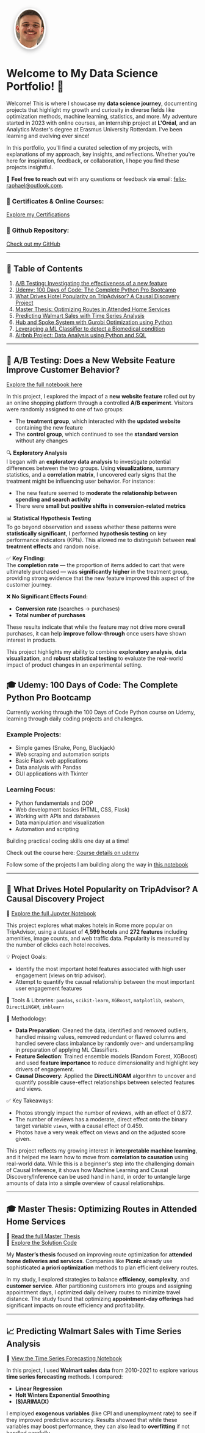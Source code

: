 <!-- Header section with background and profile image -->
<div style="position: relative; height: 280px; background-image: url('html_files/ML_wallpaper.jpg'); background-size: cover; border-radius: 12px; margin-bottom: 20px;">

  <div style="position: absolute; bottom: -50px; left: 20px;">
    <img src="html_files/20250410_105955000_iOS.png" alt="Profile Image" width="75" height="100" style="border-radius: 50%; border: 4px solid white; box-shadow: 0px 4px 12px rgba(0,0,0,0.3);" />
  </div>
</div>

<br><br>

# **Welcome to My Data Science Portfolio!** 🎉

Welcome! This is where I showcase my **data science journey**, documenting projects that highlight my growth and curiosity in diverse fields like optimization methods, machine learning, statistics, and more. My adventure started in 2023 with online courses, an internship project at **L'Oréal**, and an Analytics Master's degree at Erasmus University Rotterdam. I've been learning and evolving ever since!

In this portfolio, you'll find a curated selection of my projects, with explanations of my approach, key insights, and reflections. Whether you're here for inspiration, feedback, or collaboration, I hope you find these projects insightful. 

💌 **Feel free to reach out** with any questions or feedback via email: [felix-raphael@outlook.com](mailto:felix-raphael@outlook.com).

### 🌟 **Certificates & Online Courses**:
[Explore my Certifications](html_files/index.html)

### 📂 **Github Repository**:  
[Check out my GitHub](https://github.com/FelixRaph/Data-Science-Portfolio)

---

## 📑 **Table of Contents**

1. [A/B Testing: Investigating the effectiveness of a new feature](#-a-b-testing-investigating-the-effectiveness-of-a-new-feature)
2. [Udemy: 100 Days of Code: The Complete Python Pro Bootcamp](#-udemy-100-days-of-code-the-complete-python-pro-bootcamp)
3. [What Drives Hotel Popularity on TripAdvisor? A Causal Discovery Project](#-what-drives-hotel-popularity-on-tripadvisor-a-causal-discovery-project)
4. [Master Thesis: Optimizing Routes in Attended Home Services](#-master-thesis-optimizing-routes-in-attended-home-services)
5. [Predicting Walmart Sales with Time Series Analysis](#-predicting-walmart-sales-with-time-series-analysis)
6. [Hub and Spoke System with Gurobi Optimization using Python](#-hub-and-spoke-system-with-gurobi-optimization-using-python)
7. [Leveraging a ML Classifier to detect a Biomedical condition](#-leveraging-a-ml-classifier-to-detect-a-biomedical-condition)
8. [Airbnb Project: Data Analysis using Python and SQL](#%EF%B8%8F-airbnb-project-data-analysis-using-python-and-sql)

---


## 🧪 **A/B Testing: Does a New Website Feature Improve Customer Behavior?**

[Explore the full notebook here](html_files/AB_Testing.html)

In this project, I explored the impact of a **new website feature** rolled out by an online shopping platform through a controlled **A/B experiment**. Visitors were randomly assigned to one of two groups:  
- The **treatment group**, which interacted with the **updated website** containing the new feature  
- The **control group**, which continued to see the **standard version** without any changes

🔍 **Exploratory Analysis**  
I began with an **exploratory data analysis** to investigate potential differences between the two groups. Using **visualizations**, summary statistics, and a **correlation matrix**, I uncovered early signs that the treatment might be influencing user behavior. For instance:
- The new feature seemed to **moderate the relationship between spending and search activity**
- There were **small but positive shifts** in **conversion-related metrics**

📊 **Statistical Hypothesis Testing**  
To go beyond observation and assess whether these patterns were **statistically significant**, I performed **hypothesis testing** on key performance indicators (KPIs). This allowed me to distinguish between **real treatment effects** and random noise.

✅ **Key Finding:**  
The **completion rate** — the proportion of items added to cart that were ultimately purchased — was **significantly higher** in the treatment group, providing strong evidence that the new feature improved this aspect of the customer journey.

❌ **No Significant Effects Found:**  
- **Conversion rate** (searches → purchases)  
- **Total number of purchases**

These results indicate that while the feature may not drive more overall purchases, it can help **improve follow-through** once users have shown interest in products.

This project highlights my ability to combine **exploratory analysis**, **data visualization**, and **robust statistical testing** to evaluate the real-world impact of product changes in an experimental setting.


## 🎓 **Udemy: 100 Days of Code: The Complete Python Pro Bootcamp**

Currently working through the 100 Days of Code Python course on Udemy, learning through daily coding projects and challenges.

### Example Projects:
- Simple games (Snake, Pong, Blackjack)
- Web scraping and automation scripts
- Basic Flask web applications
- Data analysis with Pandas
- GUI applications with Tkinter

### Learning Focus:
- Python fundamentals and OOP
- Web development basics (HTML, CSS, Flask)
- Working with APIs and databases
- Data manipulation and visualization
- Automation and scripting

Building practical coding skills one day at a time!

Check out the course here: [Course details on udemy](https://www.udemy.com/course/100-days-of-code/?couponCode=PLOYALTY0923)

Follow some of the projects I am building along the way in [this notebook](html_files/100DaysofCode_Projects.html)

---

## 🏨 **What Drives Hotel Popularity on TripAdvisor? A Causal Discovery Project**

🔗 [Explore the full Jupyter Notebook](html_files/TripAdvisor_CausalDiscovery_Notebook.html) 

This project explores what makes hotels in Rome more popular on TripAdvisor, using a dataset of **4,599 hotels** and **272 features** including amenities, image counts, and web traffic data. Popularity is measured by the number of clicks each hotel receives.

💡 Project Goals:
- Identify the most important hotel features associated with high user engagement (views on trip advisor).
- Attempt to quantify the causal relationship between the most important user engagement features 

🔧 Tools & Libraries:
`pandas`, `scikit-learn`, `XGBoost`, `matplotlib`, `seaborn`, `DirectLiNGAM`, `imblearn`

🧠 Methodology:
- **Data Preparation**: Cleaned the data, identified and removed outliers, handled missing values, removed redundant or flawed columns and handled severe class imbalance by randomly over- and undersampling in preparation of applying ML Classifiers.
- **Feature Selection**: Trained ensemble models (Random Forest, XGBoost) and used **feature importance** to reduce dimensionality and highlight key drivers of engagement.
- **Causal Discovery**: Applied the **DirectLiNGAM** algorithm to uncover and quantify possible cause-effect relationships between selected features and views.

✅ Key Takeaways:
- Photos strongly impact the number of reviews, with an effect of 0.877.
- The number of reviews has a moderate, direct effect onto the binary target variable `views`, with a causal effect of 0.459.
- Photos have a very weak effect on views and on the adjusted score given.

This project reflects my growing interest in **interpretable machine learning**, and it helped me learn how to move from **correlation to causation** using real-world data. While this is a beginner's step into the challenging domain of Causal Inference, it shows how Machine Learning and Causal Discovery/Inference can be used hand in hand, in order to untangle large amounts of data into a simple overview of causal relationships. 

---

## 🎓 **Master Thesis: Optimizing Routes in Attended Home Services** 

🔗 [Read the full Master Thesis](html_files/MasterThesis.html)  
🔗 [Explore the Solution Code](html_files/Solution_Code_stage2_final.py)

My **Master’s thesis** focused on improving route optimization for **attended home deliveries and services**. Companies like **Picnic** already use sophisticated **a priori optimization** methods to plan efficient delivery routes. 

In my study, I explored strategies to balance **efficiency**, **complexity**, and **customer service**. After partitioning customers into groups and assigning appointment days, I optimized daily delivery routes to minimize travel distance. The study found that optimizing **appointment-day offerings** had significant impacts on route efficiency and profitability.

---

## 📈 **Predicting Walmart Sales with Time Series Analysis** 

🔗 [View the Time Series Forecasting Notebook](html_files/Time_Series_Forecasting.html)

In this project, I used **Walmart sales data** from 2010-2021 to explore various **time series forecasting** methods. I compared:

- **Linear Regression**
- **Holt Winters Exponential Smoothing**
- **(S)ARIMA(X)**

I employed **exogenous variables** (like CPI and unemployment rate) to see if they improved predictive accuracy. Results showed that while these variables may boost performance, they can also lead to **overfitting** if not handled carefully.

Performance was measured using **RMSE** and **MAPE**, providing actionable insights into sales forecasting.

---

## 🚚 **Hub and Spoke System with Gurobi Optimization using Python** 

🔗 [Check out the notebook](html_files/Gurobi_Optimization_Model.html)

For this project, I worked on optimizing **delivery routes** using a **Hub and Spoke** system. By applying optimization techniques with the **Gurobi** solver, I identified the most efficient hub location for deliveries across India, minimizing travel distance and improving logistics. 

The dataset provided insights into **delivery patterns**, helping me propose the optimal location for a logistics hub in India, located in the **south-eastern region**, where shorter deliveries are more frequent.

---

## 🧬 **Leveraging a ML Classifier to detect a Biomedical condition** 

🔗 [Explore the ML Model Notebook](html_files/BioMed_Case_ML_Model_hmtlfile.html)

In this project, I used a **Kaggle dataset** to predict whether a patient has abnormal biomechanical patterns indicative of conditions like **Disk Hernia** or **Spondylolisthesis**. I compared three ML models: **KNN**, **Lasso**, and **Random Forest**.

I dealt with small sample sizes and class imbalances, and evaluated each model based on key performance metrics like **Sensitivity (True Positive Rate)** and **Specificity (True Negative Rate)**. Ultimately, the **Random Forest** performed best in identifying abnormal patients with a **89.47% Sensitivity**, meaning that the model was able to detect almost 9 out of 10 patients with abnormal patterns!

---

## 🏙️ **Airbnb Project: Data Analysis using Python and SQL** 

🔗 [Read the full report](Airbnb%20Project/Project%20Report.pdf)  
🔗 [Explore the SQL Queries](Airbnb%20Project/SQL%20queries.txt)  
🔗 [View the Python Data Cleaning Notebook](Airbnb%20Project/Data%20Cleaning.ipynb)

As part of my studies at **RSM**, I tackled a comprehensive analysis of Airbnb data to explore its impact on the city of Paris. The focus was on:

1. **Neighbourhood Listing Density**: Identifying areas with the most listings.
2. **Host Professionalization**: Understanding the relationship between host type and pricing.
3. **Host Type Characteristics**: Investigating how different host types influence the pricing strategies and listing types.

I used Python for data cleaning and preparation, then transitioned to SQL for database management and further analysis. My findings highlight important socio-economic considerations, including the impact of gentrification.

---

I hope you enjoy exploring these projects and insights! Stay tuned for more exciting additions in the future. 🚀
